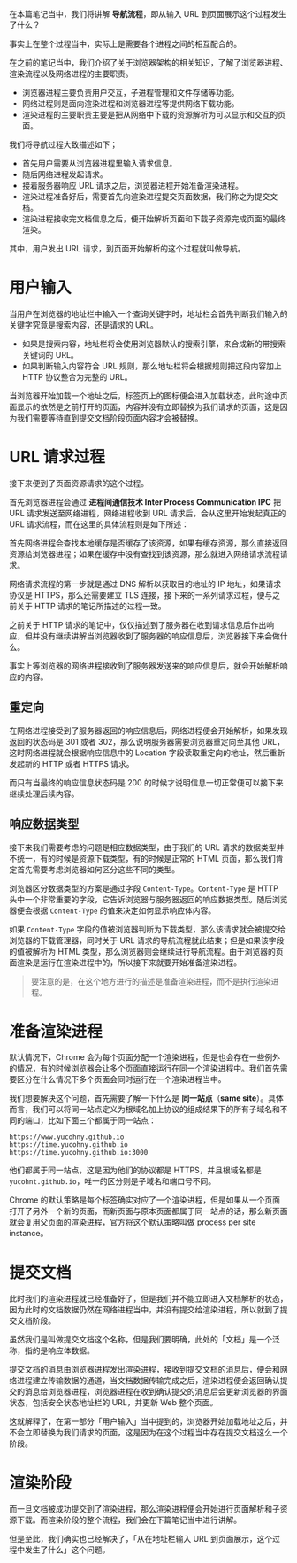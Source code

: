 在本篇笔记当中，我们将讲解 **导航流程**，即从输入 URL 到页面展示这个过程发生了什么？

事实上在整个过程当中，实际上是需要各个进程之间的相互配合的。

在之前的笔记当中，我们介绍了关于浏览器架构的相关知识，了解了浏览器进程、渲染流程以及网络进程的主要职责。

+ 浏览器进程主要负责用户交互，子进程管理和文件存储等功能。
+ 网络进程则是面向渲染进程和浏览器进程等提供网络下载功能。
+ 渲染进程的主要职责主要是把从网络中下载的资源解析为可以显示和交互的页面。

我们将导航过程大致描述如下；

+ 首先用户需要从浏览器进程里输入请求信息。
+ 随后网络进程发起请求。
+ 接着服务器响应 URL 请求之后，浏览器进程开始准备渲染进程。
+ 渲染进程准备好后，需要首先向渲染进程提交页面数据，我们称之为提交文档。
+ 渲染进程接收完文档信息之后，便开始解析页面和下载子资源完成页面的最终渲染。

其中，用户发出 URL 请求，到页面开始解析的这个过程就叫做导航。

# 用户输入

当用户在浏览器的地址栏中输入一个查询关键字时，地址栏会首先判断我们输入的关键字究竟是搜索内容，还是请求的 URL。

+ 如果是搜索内容，地址栏将会使用浏览器默认的搜索引擎，来合成新的带搜索关键词的 URL。
+ 如果判断输入内容符合 URL 规则，那么地址栏将会根据规则把这段内容加上 HTTP 协议整合为完整的 URL。

当浏览器开始加载一个地址之后，标签页上的图标便会进入加载状态，此时途中页面显示的依然是之前打开的页面，内容并没有立即替换为我们请求的页面，这是因为我们需要等待直到提交文档阶段页面内容才会被替换。

# URL 请求过程

接下来便到了页面资源请求的这个过程。

首先浏览器进程会通过 **进程间通信技术 Inter Process Communication IPC** 把 URL 请求发送至网络进程，网络进程收到 URL 请求后，会从这里开始发起真正的 URL 请求流程，而在这里的具体流程则是如下所述：

首先网络进程会查找本地缓存是否缓存了该资源，如果有缓存资源，那么直接返回资源给浏览器进程；如果在缓存中没有查找到该资源，那么就进入网络请求流程请求。

网络请求流程的第一步就是通过 DNS 解析以获取目的地址的 IP 地址，如果请求协议是 HTTPS，那么还需要建立 TLS 连接，接下来的一系列请求过程，便与之前关于 HTTP 请求的笔记所描述的过程一致。

之前关于 HTTP 请求的笔记中，仅仅描述到了服务器在收到请求信息后作出响应，但并没有继续讲解当浏览器收到了服务器的响应信息后，浏览器接下来会做什么。

事实上等浏览器的网络进程接收到了服务器发送来的响应信息后，就会开始解析响应的内容。

## 重定向

在网络进程接受到了服务器返回的响应信息后，网络进程便会开始解析，如果发现返回的状态码是 301 或者 302，那么说明服务器需要浏览器重定向至其他 URL，这时网络进程就会根据响应信息中的 Location 字段读取重定向的地址，然后重新发起新的 HTTP 或者 HTTPS 请求。

而只有当最终的响应信息状态码是 200 的时候才说明信息一切正常便可以接下来继续处理后续内容。

## 响应数据类型

接下来我们需要考虑的问题是相应数据类型，由于我们的 URL 请求的数据类型并不统一，有的时候是资源下载类型，有的时候是正常的 HTML 页面，那么我们肯定首先需要考虑浏览器如何区分这些不同的类型。

浏览器区分数据类型的方案是通过字段 `Content-Type`。`Content-Type` 是 HTTP 头中一个非常重要的字段，它告诉浏览器与服务器返回的响应数据类型。随后浏览器便会根据 `Content-Type` 的值来决定如何显示响应体内容。

如果 `Content-Type` 字段的值被浏览器判断为下载类型，那么该请求就会被提交给浏览器的下载管理器，同时关于 URL 请求的导航流程就此结束；但是如果该字段的值被解析为 HTML 类型，那么浏览器则会继续进行导航流程。由于浏览器的页面渲染是运行在渲染进程中的，所以接下来就要开始准备渲染进程。

> 要注意的是，在这个地方进行的描述是准备渲染进程，而不是执行渲染进程。

# 准备渲染进程

默认情况下，Chrome 会为每个页面分配一个渲染进程，但是也会存在一些例外的情况，有的时候浏览器会让多个页面直接运行在同一个渲染进程中。我们首先需要区分在什么情况下多个页面会同时运行在一个渲染进程当中。

我们想要解决这个问题，首先需要了解一下什么是 **同一站点**（**same site**）。具体而言，我们可以将同一站点定义为根域名加上协议的组成结果下的所有子域名和不同的端口，比如下面三个都属于同一站点：

```
https://www.yucohny.github.io
https://time.yucohny.github.io
https://time.yucohny.github.io:3000
```

他们都属于同一站点，这是因为他们的协议都是 HTTPS，并且根域名都是 `yucohnt.github.io`，唯一的区分则是子域名和端口号不同。

Chrome 的默认策略是每个标签确实对应了一个渲染进程，但是如果从一个页面打开了另外一个新的页面，而新页面与原本页面都属于同一站点的话，那么新页面就会复用父页面的渲染进程，官方将这个默认策略叫做 process per site instance。

# 提交文档

此时我们的渲染进程就已经准备好了，但是我们并不能立即进入文档解析的状态，因为此时的文档数据仍然在网络进程当中，并没有提交给渲染进程，所以就到了提交文档阶段。

虽然我们是叫做提交文档这个名称，但是我们要明确，此处的「文档」是一个泛称，指的是响应体数据。

提交文档的消息由浏览器进程发出渲染进程，接收到提交文档的消息后，便会和网络进程建立传输数据的通道，当文档数据传输完成之后，渲染进程便会返回确认提交的消息给浏览器进程，浏览器进程在收到确认提交的消息后会更新浏览器的界面状态，包括安全状态地址栏的 URL，并更新 Web 整个页面。

这就解释了，在第一部分「用户输入」当中提到的，浏览器开始加载地址之后，并不会立即替换为我们请求的页面，这是因为在这个过程当中存在提交文档这么一个阶段。

# 渲染阶段

而一旦文档被成功提交到了渲染进程，那么渲染进程便会开始进行页面解析和子资源下载。而渲染阶段的整个流程，我们会在下篇笔记当中进行讲解。

但是至此，我们确实也已经解决了，「从在地址栏输入 URL 到页面展示，这个过程中发生了什么」这个问题。
